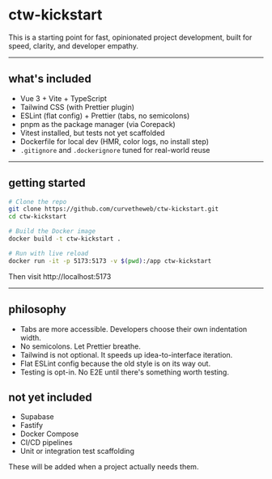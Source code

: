 # ctw-kickstart

This is a starting point for fast, opinionated project development, built for speed, clarity, and developer empathy.

<!-- behind the choices: [Choosing a Stack for Fun and Profit](https://ctw.dev/blog/choosing-a-stack) -->

---

## what's included

- Vue 3 + Vite + TypeScript
- Tailwind CSS (with Prettier plugin)
- ESLint (flat config) + Prettier (tabs, no semicolons)
- pnpm as the package manager (via Corepack)
- Vitest installed, but tests not yet scaffolded
- Dockerfile for local dev (HMR, color logs, no install step)
- `.gitignore` and `.dockerignore` tuned for real-world reuse

---

## getting started

```bash
# Clone the repo
git clone https://github.com/curvetheweb/ctw-kickstart.git
cd ctw-kickstart

# Build the Docker image
docker build -t ctw-kickstart .

# Run with live reload
docker run -it -p 5173:5173 -v $(pwd):/app ctw-kickstart
```

Then visit http://localhost:5173

---
## philosophy
- Tabs are more accessible. Developers choose their own indentation width.
- No semicolons. Let Prettier breathe.
- Tailwind is not optional. It speeds up idea-to-interface iteration.
- Flat ESLint config because the old style is on its way out.
- Testing is opt-in. No E2E until there's something worth testing.

## not yet included
- Supabase
- Fastify
- Docker Compose
- CI/CD pipelines
- Unit or integration test scaffolding

These will be added when a project actually needs them.